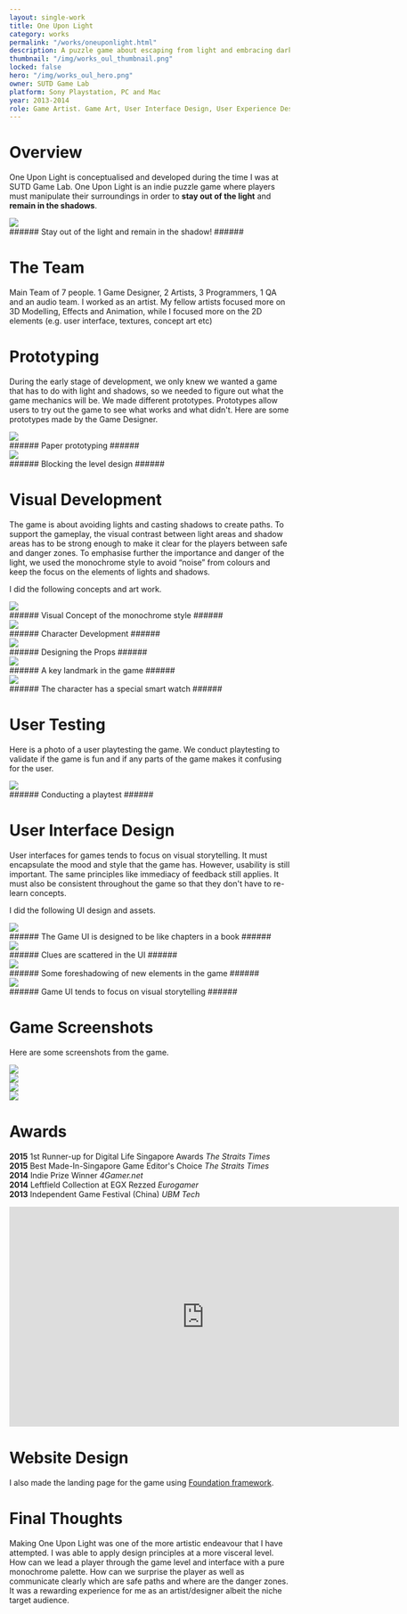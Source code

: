 ```yaml
---
layout: single-work
title: One Upon Light
category: works
permalink: "/works/oneuponlight.html"
description: A puzzle game about escaping from light and embracing darkness.
thumbnail: "/img/works_oul_thumbnail.png"
locked: false
hero: "/img/works_oul_hero.png"
owner: SUTD Game Lab
platform: Sony Playstation, PC and Mac
year: 2013-2014
role: Game Artist. Game Art, User Interface Design, User Experience Design, Character Design, Concept Art, 2D Textures, Environment Design, Website Design and Development, Video Trailer Production and Editing
---
```


# Overview #
One Upon Light is conceptualised and developed during the time I was at SUTD Game Lab. One Upon Light is an indie puzzle game where players must manipulate their surroundings in order to **stay out of the light** and **remain in the shadows**.

<div><img class="inner" src="/img/oul_gamemechanic.gif"></div>  
###### Stay out of the light and remain in the shadow! ######

# The Team #
  Main Team of 7 people. 1 Game Designer, 2 Artists, 3 Programmers, 1 QA and an audio team. I worked as an artist. My fellow artists focused more on 3D Modelling, Effects and Animation, while I focused more on the 2D elements (e.g. user interface, textures, concept art etc)

# Prototyping #
During the early stage of development, we only knew we wanted a game that has to do with light and shadows, so  we needed to figure out what the game mechanics will be. We made different prototypes. Prototypes allow users to try out the game to see what works and what didn't. Here are some prototypes made by the Game Designer.
<div><img class="inner" src="/img/oul_01_Prototype_GameMechanic.jpg"></div>
###### Paper prototyping ######
<div><img class="inner" src="/img/oul_02_LevelBlocking.jpg"></div>
###### Blocking the level design ######

# Visual Development #
The game is about avoiding lights and casting shadows to create paths. To support the gameplay, the visual contrast between light areas and shadow areas has to be strong enough to make it clear for the players between safe and danger zones. To emphasise further the importance and danger of the light, we used the monochrome style to avoid “noise” from colours and keep the focus on the elements of lights and shadows.

I did the following concepts and art work.

<div><img class="inner" src="/img/oul_01_VisualTone.jpg"></div>
###### Visual Concept of the monochrome style ######
<div><img class="inner" src="/img/oul_02_CharacterBehaviour.jpg"></div>
###### Character Development ######
<div><img class="inner" src="/img/oul_03_EnvironmentProp.jpg"></div>
###### Designing the Props ######
<div><img class="inner" src="/img/oul_04_EnvironmentBlueprint.jpg"></div>
###### A key landmark in the game ######
<div><img class="inner" src="/img/oul_05_DeviceManual.jpg"></div>
###### The character has a special smart watch ######

# User Testing #
Here is a photo of a user playtesting the game. We conduct playtesting to validate if the game is fun and if any parts of the game makes it confusing for the user.
<div><img class="inner" src="/img/oul_06_casualconnecttesting.jpg"></div>
###### Conducting a playtest ######

# User Interface Design #
User interfaces for games tends to focus on visual storytelling. It must encapsulate the mood and style that the game has. However, usability is still important. The same principles like immediacy of feedback still applies. It must also be consistent throughout the game so that they don't have to re-learn concepts.

I did the following UI design and assets.

<div><img class="inner" src="/img/oul_03_Final_MenuUI_MenuUI_Levels.png"></div>
###### The Game UI is designed to be like chapters in a book ######
<div><img class="inner" src="/img/oul_03_Final_MenuUI_Journal_02.png"></div>
###### Clues are scattered in the UI ######
<div><img class="inner" src="/img/oul_03_Final_MenuUI_Journal_07.png"></div>
###### Some foreshadowing of new elements in the game ######
<div><img class="inner" src="/img/oul_03_Final_MenuUI_Journal_17_SciencePapers.png"></div>
###### Game UI tends to focus on visual storytelling ######

# Game Screenshots #
Here are some screenshots from the game.
<div><img class="inner" src="/img/oul_03_Final_GameScreenshot01.png"></div>
<div><img class="inner" src="/img/oul_03_Final_GameScreenshot02.png"></div>
<div><img class="inner" src="/img/oul_03_Final_GameScreenshot03.png"></div>
<div><img class="inner" src="/img/oul_03_Final_GameScreenshot04.png"></div>

# Awards #
  **2015**  1st Runner-up for Digital Life Singapore Awards  *The Straits Times*
  <br/>
  **2015**  Best Made-In-Singapore Game Editor's Choice  *The Straits Times*
<br/>
  **2014**  Indie Prize Winner  *4Gamer.net*
<br/>
  **2014**  Leftfield Collection at EGX Rezzed  *Eurogamer*
<br/>
  **2013**  Independent Game Festival (China)  *UBM Tech*

<div class="container">
<iframe width="700" height="395" src="https://www.youtube.com/embed/ZchVJG9cN7U" frameborder="0" allow="autoplay; encrypted-media" allowfullscreen></iframe></div>

# Website Design #
I also made the landing page for the game using <a href="https://foundation.zurb.com/">Foundation framework</a>.

# Final Thoughts #
Making One Upon Light was one of the more artistic endeavour that I have attempted. I was able to apply design principles at a more visceral level. How can we lead a player through the game level and interface with a pure monochrome palette. How can we surprise the player as well as communicate clearly which are safe paths and where are the danger zones. It was a rewarding experience for me as an artist/designer albeit the niche target audience.
